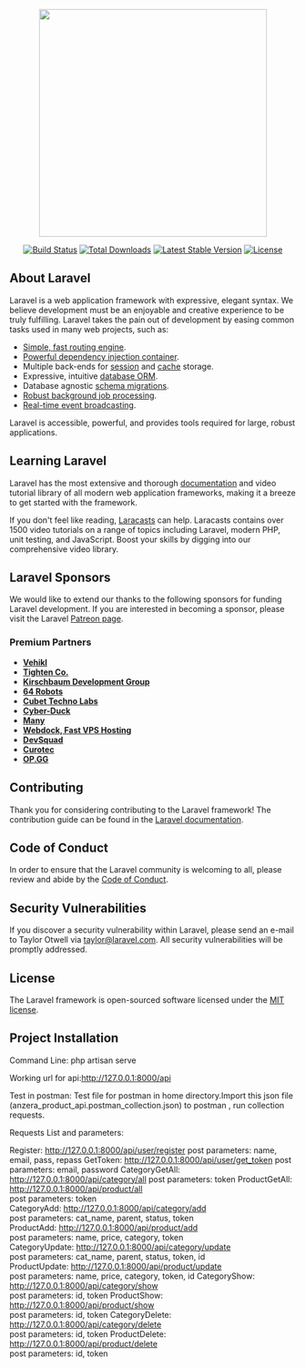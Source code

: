 <p align="center"><a href="https://laravel.com" target="_blank"><img src="https://raw.githubusercontent.com/laravel/art/master/logo-lockup/5%20SVG/2%20CMYK/1%20Full%20Color/laravel-logolockup-cmyk-red.svg" width="400"></a></p>

<p align="center">
<a href="https://travis-ci.org/laravel/framework"><img src="https://travis-ci.org/laravel/framework.svg" alt="Build Status"></a>
<a href="https://packagist.org/packages/laravel/framework"><img src="https://img.shields.io/packagist/dt/laravel/framework" alt="Total Downloads"></a>
<a href="https://packagist.org/packages/laravel/framework"><img src="https://img.shields.io/packagist/v/laravel/framework" alt="Latest Stable Version"></a>
<a href="https://packagist.org/packages/laravel/framework"><img src="https://img.shields.io/packagist/l/laravel/framework" alt="License"></a>
</p>

## About Laravel

Laravel is a web application framework with expressive, elegant syntax. We believe development must be an enjoyable and creative experience to be truly fulfilling. Laravel takes the pain out of development by easing common tasks used in many web projects, such as:

- [Simple, fast routing engine](https://laravel.com/docs/routing).
- [Powerful dependency injection container](https://laravel.com/docs/container).
- Multiple back-ends for [session](https://laravel.com/docs/session) and [cache](https://laravel.com/docs/cache) storage.
- Expressive, intuitive [database ORM](https://laravel.com/docs/eloquent).
- Database agnostic [schema migrations](https://laravel.com/docs/migrations).
- [Robust background job processing](https://laravel.com/docs/queues).
- [Real-time event broadcasting](https://laravel.com/docs/broadcasting).

Laravel is accessible, powerful, and provides tools required for large, robust applications.

## Learning Laravel

Laravel has the most extensive and thorough [documentation](https://laravel.com/docs) and video tutorial library of all modern web application frameworks, making it a breeze to get started with the framework.

If you don't feel like reading, [Laracasts](https://laracasts.com) can help. Laracasts contains over 1500 video tutorials on a range of topics including Laravel, modern PHP, unit testing, and JavaScript. Boost your skills by digging into our comprehensive video library.

## Laravel Sponsors

We would like to extend our thanks to the following sponsors for funding Laravel development. If you are interested in becoming a sponsor, please visit the Laravel [Patreon page](https://patreon.com/taylorotwell).

### Premium Partners

- **[Vehikl](https://vehikl.com/)**
- **[Tighten Co.](https://tighten.co)**
- **[Kirschbaum Development Group](https://kirschbaumdevelopment.com)**
- **[64 Robots](https://64robots.com)**
- **[Cubet Techno Labs](https://cubettech.com)**
- **[Cyber-Duck](https://cyber-duck.co.uk)**
- **[Many](https://www.many.co.uk)**
- **[Webdock, Fast VPS Hosting](https://www.webdock.io/en)**
- **[DevSquad](https://devsquad.com)**
- **[Curotec](https://www.curotec.com/)**
- **[OP.GG](https://op.gg)**

## Contributing

Thank you for considering contributing to the Laravel framework! The contribution guide can be found in the [Laravel documentation](https://laravel.com/docs/contributions).

## Code of Conduct

In order to ensure that the Laravel community is welcoming to all, please review and abide by the [Code of Conduct](https://laravel.com/docs/contributions#code-of-conduct).

## Security Vulnerabilities

If you discover a security vulnerability within Laravel, please send an e-mail to Taylor Otwell via [taylor@laravel.com](mailto:taylor@laravel.com). All security vulnerabilities will be promptly addressed.

## License

The Laravel framework is open-sourced software licensed under the [MIT license](https://opensource.org/licenses/MIT).


## Project Installation

Command Line: php artisan serve

Working url for api:http://127.0.0.1:8000/api

Test in postman: Test file for postman in home directory.Import this json file (anzera_product_api.postman_collection.json) to postman ,
run collection requests.

Requests List and parameters:

Register: http://127.0.0.1:8000/api/user/register
          post parameters: name, email, pass, repass
GetToken: http://127.0.0.1:8000/api/user/get_token
          post parameters: email, password
CategoryGetAll: http://127.0.0.1:8000/api/category/all
          post parameters: token
ProductGetAll: http://127.0.0.1:8000/api/product/all	  
          post parameters: token	      	  
CategoryAdd: http://127.0.0.1:8000/api/category/add		  
          post parameters: cat_name, parent, status, token	
ProductAdd: http://127.0.0.1:8000/api/product/add	  
          post parameters: name, price, category, token		
CategoryUpdate: http://127.0.0.1:8000/api/category/update		  
          post parameters: cat_name, parent, status, token, id	
ProductUpdate: http://127.0.0.1:8000/api/product/update		  
          post parameters: name, price, category, token, id	
CategoryShow: http://127.0.0.1:8000/api/category/show		  
          post parameters: id, token
ProductShow: http://127.0.0.1:8000/api/product/show	  
          post parameters: id, token
CategoryDelete: http://127.0.0.1:8000/api/category/delete		  
          post parameters: id, token
ProductDelete: http://127.0.0.1:8000/api/product/delete			  
          post parameters: id, token		  			  
